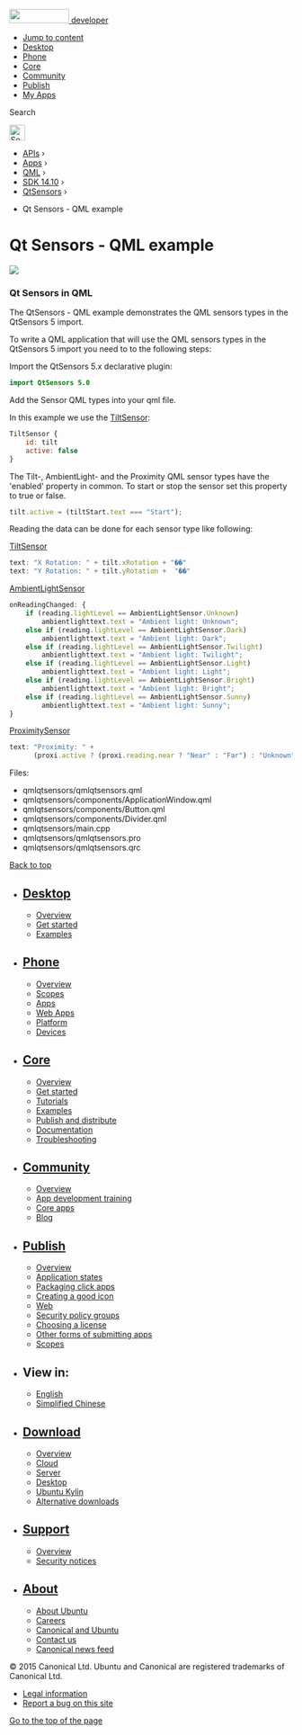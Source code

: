 <a href="https://developer.ubuntu.com/" class="logo-ubuntu"><img src="https://developer.ubuntu.com/assets/sites/ubuntu/latest/u/img/logos/logo-ubuntu-orange.svg" width="106" height="25" /> <span>developer</span></a>

-   [Jump to content](index.html#main-content)
-   [Desktop](https://developer.ubuntu.com/en/desktop/)
-   [Phone](https://developer.ubuntu.com/en/phone/)
-   [Core](https://developer.ubuntu.com/core)
-   [Community](https://developer.ubuntu.com/en/community/)
-   [Publish](https://developer.ubuntu.com/en/publish/)
-   [My Apps](https://myapps.developer.ubuntu.com/)

Search

<img src="https://developer.ubuntu.com/assets/sites/ubuntu/latest/u/img/search-white.svg" alt="Search" height="28" />

-   [APIs](../../../../index.html) ›
-   [Apps](../../../index.html) ›
-   [QML](../../index.html) ›
-   <a href="../index.html" class="sub-nav-item">SDK 14.10</a> ›
-   <a href="../QtSensors/index.html" class="sub-nav-item">QtSensors</a> ›

<!-- -->

-   Qt Sensors - QML example

Qt Sensors - QML example
========================

<span class="subtitle"></span>
<span id="details"></span>
![](https://developer.ubuntu.com/static/devportal_uploaded/95c6d798-18db-4730-9a25-66dd9e02746b-api/apps/qml/sdk-14.10/qtsensors-qmlqtsensors-example/images/qmlqtsensors.png)

<span id="qt-sensors-in-qml"></span>
### Qt Sensors in QML

The QtSensors - QML example demonstrates the QML sensors types in the QtSensors 5 import.

To write a QML application that will use the QML sensors types in the QtSensors 5 import you need to to the following steps:

Import the QtSensors 5.x declarative plugin:

``` qml
import QtSensors 5.0
```

Add the Sensor QML types into your qml file.

In this example we use the [TiltSensor](../QtSensors.TiltSensor/index.html):

``` qml
TiltSensor {
    id: tilt
    active: false
}
```

The Tilt-, AmbientLight- and the Proximity QML sensor types have the 'enabled' property in common. To start or stop the sensor set this property to true or false.

``` qml
tilt.active = (tiltStart.text === "Start");
```

Reading the data can be done for each sensor type like following:

[TiltSensor](../QtSensors.TiltSensor/index.html)

``` qml
text: "X Rotation: " + tilt.xRotation + "��"
text: "Y Rotation: " + tilt.yRotation +  "��"
```

[AmbientLightSensor](../QtSensors.AmbientLightSensor/index.html)

``` qml
onReadingChanged: {
    if (reading.lightLevel == AmbientLightSensor.Unknown)
        ambientlighttext.text = "Ambient light: Unknown";
    else if (reading.lightLevel == AmbientLightSensor.Dark)
        ambientlighttext.text = "Ambient light: Dark";
    else if (reading.lightLevel == AmbientLightSensor.Twilight)
        ambientlighttext.text = "Ambient light: Twilight";
    else if (reading.lightLevel == AmbientLightSensor.Light)
        ambientlighttext.text = "Ambient light: Light";
    else if (reading.lightLevel == AmbientLightSensor.Bright)
        ambientlighttext.text = "Ambient light: Bright";
    else if (reading.lightLevel == AmbientLightSensor.Sunny)
        ambientlighttext.text = "Ambient light: Sunny";
}
```

[ProximitySensor](../QtSensors.ProximitySensor/index.html)

``` qml
text: "Proximity: " +
      (proxi.active ? (proxi.reading.near ? "Near" : "Far") : "Unknown")
```

Files:

-   qmlqtsensors/qmlqtsensors.qml
-   qmlqtsensors/components/ApplicationWindow.qml
-   qmlqtsensors/components/Button.qml
-   qmlqtsensors/components/Divider.qml
-   qmlqtsensors/main.cpp
-   qmlqtsensors/qmlqtsensors.pro
-   qmlqtsensors/qmlqtsensors.qrc

[Back to top](index.html#)

-   [Desktop](https://developer.ubuntu.com/en/desktop/)
    ---------------------------------------------------

    -   [Overview](https://developer.ubuntu.com/en/desktop/)
    -   [Get started](http://snapcraft.io/?utm_source=developer.ubuntu.com&utm_medium=devportal&utm_term=snaps%20snapcraft%20desktop&utm_content=menu&utm_campaign=duc_snappers)
    -   [Examples](https://github.com/ubuntu/snappy-playpen)

-   [Phone](https://developer.ubuntu.com/en/phone/)
    -----------------------------------------------

    -   [Overview](https://developer.ubuntu.com/en/phone/)
    -   [Scopes](https://developer.ubuntu.com/en/phone/scopes/)
    -   [Apps](https://developer.ubuntu.com/en/phone/apps/)
    -   [Web Apps](https://developer.ubuntu.com/en/phone/web/)
    -   [Platform](https://developer.ubuntu.com/en/phone/platform/)
    -   [Devices](https://developer.ubuntu.com/en/phone/devices/)

-   [Core](https://developer.ubuntu.com/core)
    -----------------------------------------

    -   [Overview](https://developer.ubuntu.com/core)
    -   [Get started](https://developer.ubuntu.com/core/get-started)
    -   [Tutorials](https://developer.ubuntu.com/core/tutorials)
    -   [Examples](https://developer.ubuntu.com/core/examples)
    -   [Publish and distribute](https://developer.ubuntu.com/core/publish-and-distribute)
    -   [Documentation](https://developer.ubuntu.com/core/documentation)
    -   [Troubleshooting](https://developer.ubuntu.com/core/troubleshooting)

-   [Community](https://developer.ubuntu.com/en/community/)
    -------------------------------------------------------

    -   [Overview](https://developer.ubuntu.com/en/community/)
    -   [App development training](https://developer.ubuntu.com/en/community/training/)
    -   [Core apps](https://developer.ubuntu.com/en/community/core-apps/)
    -   [Blog](https://developer.ubuntu.com/en/community/blog/)

-   [Publish](https://developer.ubuntu.com/en/publish/)
    ---------------------------------------------------

    -   [Overview](https://developer.ubuntu.com/en/publish/)
    -   [Application states](https://developer.ubuntu.com/en/publish/application-states/)
    -   [Packaging click apps](https://developer.ubuntu.com/en/publish/packaging-click-apps/)
    -   [Creating a good icon](https://developer.ubuntu.com/en/publish/creating-a-good-icon/)
    -   [Web](https://developer.ubuntu.com/en/publish/web/)
    -   [Security policy groups](https://developer.ubuntu.com/en/publish/security-policy-groups/)
    -   [Choosing a license](https://developer.ubuntu.com/en/publish/choosing-a-license/)
    -   [Other forms of submitting apps](https://developer.ubuntu.com/en/publish/other-forms-of-submitting-apps/)
    -   [Scopes](https://developer.ubuntu.com/en/publish/scopes/)

-   View in:
    --------

    -   [English](index.html "Change to language: English")
    -   [Simplified Chinese](index.html "Change to language: Simplified Chinese")

-   [Download](http://ubuntu.com/download/)
    ---------------------------------------

    -   [Overview](http://ubuntu.com/download)
    -   [Cloud](http://ubuntu.com/download/cloud)
    -   [Server](http://ubuntu.com/download/server)
    -   [Desktop](http://ubuntu.com/download/desktop)
    -   [Ubuntu Kylin](http://ubuntu.com/download/ubuntu-kylin)
    -   [Alternative downloads](http://ubuntu.com/download/alternative-downloads)

-   [Support](http://ubuntu.com/support/)
    -------------------------------------

    -   [Overview](http://ubuntu.com/support)
    -   [Security notices](http://www.ubuntu.com/usn/)

-   [About](http://ubuntu.com/about/)
    ---------------------------------

    -   [About Ubuntu](http://ubuntu.com/about/about-ubuntu)
    -   [Careers](http://www.canonical.com/careers)
    -   [Canonical and Ubuntu](http://ubuntu.com/about/canonical-and-ubuntu)
    -   [Contact us](http://ubuntu.com/about/contact-us)
    -   [Canonical news feed](http://insights.ubuntu.com/feed/)

© 2015 Canonical Ltd. Ubuntu and Canonical are registered trademarks of Canonical Ltd.

-   [Legal information](http://www.ubuntu.com/legal)
-   [Report a bug on this site](https://bugs.launchpad.net/developer-ubuntu-com/)

<span class="accessibility-aid">[Go to the top of the page](index.html#)</span>
